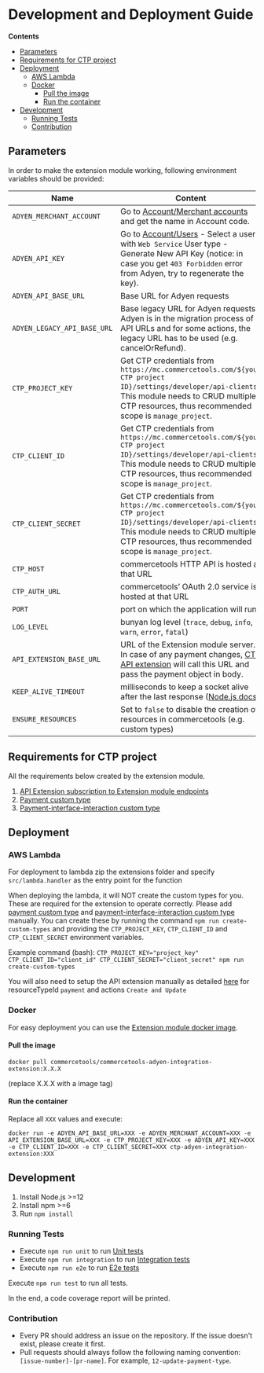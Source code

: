 # Development and Deployment Guide

**Contents**

- [Parameters](#parameters)
- [Requirements for CTP project](#requirements-for-ctp-project)
- [Deployment](#deployment)
  - [AWS Lambda](#aws-lambda)
  - [Docker](#docker)
    - [Pull the image](#pull-the-image)
    - [Run the container](#run-the-container)
- [Development](#development)
  - [Running Tests](#running-tests)
  - [Contribution](#contribution)

## Parameters
In order to make the extension module working, following environment variables should be provided:

| Name | Content | Required | Default value |
| --- | --- | --- | --- |
|`ADYEN_MERCHANT_ACCOUNT` | Go to [Account/Merchant accounts](https://ca-test.adyen.com/ca/ca/accounts/show.shtml?accountTypeCode=MerchantAccount) and get the name in Account code. | YES | |
|`ADYEN_API_KEY` | Go to [Account/Users](https://ca-test.adyen.com/ca/ca/config/users.shtml) - Select a user with `Web Service` User type - Generate New API Key (notice: in case you get `403 Forbidden` error from Adyen, try to regenerate the key). | YES | |
|`ADYEN_API_BASE_URL` | Base URL for Adyen requests | NO | `https://checkout-test.adyen.com/v52` |
|`ADYEN_LEGACY_API_BASE_URL` | Base legacy URL for Adyen requests. Adyen is in the migration process of API URLs and for some actions, the legacy URL has to be used (e.g. cancelOrRefund). | NO | `https://pal-test.adyen.com/pal/servlet/Payment/v52` |
|`CTP_PROJECT_KEY` | Get CTP credentials from `https://mc.commercetools.com/${your CTP project ID}/settings/developer/api-clients`. This module needs to CRUD multiple CTP resources, thus recommended scope is `manage_project`. |  YES | |
|`CTP_CLIENT_ID` | Get CTP credentials from `https://mc.commercetools.com/${your CTP project ID}/settings/developer/api-clients`. This module needs to CRUD multiple CTP resources, thus recommended scope is `manage_project`. | YES | |
|`CTP_CLIENT_SECRET` | Get CTP credentials from `https://mc.commercetools.com/${your CTP project ID}/settings/developer/api-clients`. This module needs to CRUD multiple CTP resources, thus recommended scope is `manage_project`. | YES | |
|`CTP_HOST` | commercetools HTTP API is hosted at that URL| NO | `https://api.europe-west1.gcp.commercetools.com` |
|`CTP_AUTH_URL` | commercetools’ OAuth 2.0 service is hosted at that URL | NO | `https://auth.europe-west1.gcp.commercetools.com` |
|`PORT` | port on which the application will run | NO | 8080 |
|`LOG_LEVEL` | bunyan log level (`trace`, `debug`, `info`, `warn`, `error`, `fatal`)| NO | `info` |
|`API_EXTENSION_BASE_URL` | URL of the Extension module server. In case of any payment changes, [CTP API extension](https://docs.commercetools.com/http-api-projects-api-extensions) will call this URL and pass the payment object in body. | YES | |
|`KEEP_ALIVE_TIMEOUT` | milliseconds to keep a socket alive after the last response ([Node.js docs](https://nodejs.org/dist/latest-v8.x/docs/api/http.html#http_server_keepalivetimeout)) | NO | Node.js default
|`ENSURE_RESOURCES` | Set to `false` to disable the creation of resources in commercetools (e.g. custom types) | NO | `true`

## Requirements for CTP project
All the requirements below created by the extension module.
1. [API Extension subscription to Extension module endpoints](../resources/api-extension.json)
1. [Payment custom type](../resources/web-components-payment-type.json)
1. [Payment-interface-interaction custom type](../resources/payment-interface-interaction-type.json)

## Deployment

### AWS Lambda

For deployment to lambda zip the extensions folder and specify `src/lambda.handler` as the entry point for the function

When deploying the lambda, it will NOT create the custom types for you. These are required for the extension to operate correctly. Please add [payment custom type](../resources/web-components-payment-type.json) and [payment-interface-interaction custom type](../resources/payment-interface-interaction-type.json) manually.
You can create these by running the command `npm run create-custom-types` and providing the `CTP_PROJECT_KEY`, `CTP_CLIENT_ID` and `CTP_CLIENT_SECRET` environment variables.

Example command (bash): `CTP_PROJECT_KEY="project_key" CTP_CLIENT_ID="client_id" CTP_CLIENT_SECRET="client_secret" npm run create-custom-types`

You will also need to setup the API extension manually as detailed [here](https://docs.commercetools.com/http-api-projects-api-extensions) for resourceTypeId `payment` and actions `Create and Update`

### Docker
For easy deployment you can use the [Extension module docker image](https://hub.docker.com/r/commercetools/commercetools-adyen-integration-extension/tags).

#### Pull the image 
```
docker pull commercetools/commercetools-adyen-integration-extension:X.X.X
```
(replace X.X.X with a image tag)

#### Run the container

Replace all `XXX` values and execute:
```
docker run -e ADYEN_API_BASE_URL=XXX -e ADYEN_MERCHANT_ACCOUNT=XXX -e API_EXTENSION_BASE_URL=XXX -e CTP_PROJECT_KEY=XXX -e ADYEN_API_KEY=XXX -e CTP_CLIENT_ID=XXX -e CTP_CLIENT_SECRET=XXX ctp-adyen-integration-extension:XXX
```

## Development

1. Install Node.js >=12
1. Install npm >=6
1. Run `npm install`

### Running Tests

- Execute `npm run unit` to run [Unit tests](../test/unit)
- Execute `npm run integration` to run [Integration tests](../test/integration) 
- Execute `npm run e2e` to run [E2e tests](../test/e2e)

Execute `npm run test` to run all tests.

In the end, a code coverage report will be printed.

### Contribution

- Every PR should address an issue on the repository. If the issue doesn't exist, please create it first.
- Pull requests should always follow the following naming convention: 
`[issue-number]-[pr-name]`. For example, `12-update-payment-type`.
